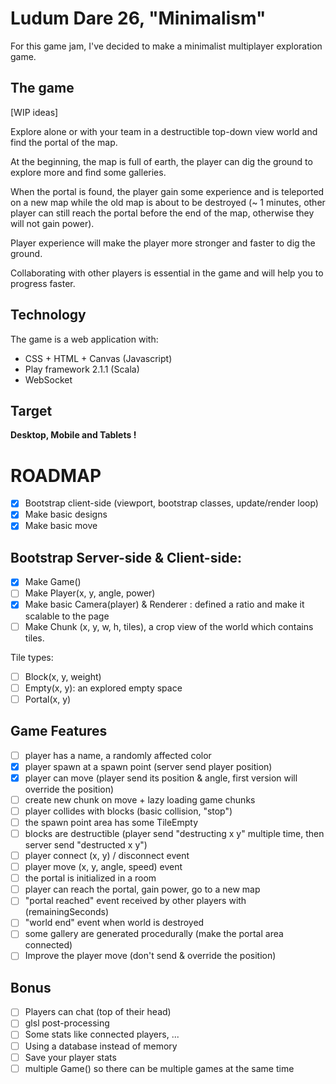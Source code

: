 Ludum Dare 26, "Minimalism"
=====================================

For this game jam, I've decided to make a minimalist multiplayer exploration game.

The game
--------

[WIP ideas]

Explore alone or with your team in a destructible top-down view world and find the portal of the map.

At the beginning, the map is full of earth, the player can dig the ground to explore more and find some galleries.

When the portal is found, the player gain some experience and is teleported on a new map while the old map is about to be destroyed (~ 1 minutes, other player can still reach the portal before the end of the map, otherwise they will not gain power).

Player experience will make the player more stronger and faster to dig the ground.

Collaborating with other players is essential in the game and will help you to progress faster.

Technology
-------

The game is a web application with:

* CSS + HTML + Canvas (Javascript)
* Play framework 2.1.1 (Scala)
* WebSocket

Target
-----

**Desktop, Mobile and Tablets !**

ROADMAP
=======

* [x] Bootstrap client-side (viewport, bootstrap classes, update/render loop)
* [x] Make basic designs
* [x] Make basic move
 
Bootstrap Server-side & Client-side:
------
 
* [x] Make Game()
* [ ] Make Player(x, y, angle, power)
* [x] Make basic Camera(player) & Renderer : defined a ratio and make it scalable to the page
* [ ] Make Chunk (x, y, w, h, tiles), a crop view of the world which contains tiles.
 
Tile types:

* [ ] Block(x, y, weight)
* [ ] Empty(x, y): an explored empty space
* [ ] Portal(x, y)
 
Game Features
-----

* [ ] player has a name, a randomly affected color
* [x] player spawn at a spawn point (server send player position)
* [x] player can move (player send its position & angle, first version will override the position)
* [ ] create new chunk on move + lazy loading game chunks
* [ ] player collides with blocks (basic collision, "stop")
* [ ] the spawn point area has some TileEmpty
* [ ] blocks are destructible (player send "destructing x y" multiple time, then server send "destructed x y") 
* [ ] player connect (x, y) / disconnect event
* [ ] player move (x, y, angle, speed) event
* [ ] the portal is initialized in a room
* [ ] player can reach the portal, gain power, go to a new map
* [ ] "portal reached" event received by other players with (remainingSeconds)
* [ ] "world end" event when world is destroyed
* [ ] some gallery are generated procedurally (make the portal area connected)
* [ ] Improve the player move (don't send & override the position)

Bonus
-----

* [ ] Players can chat (top of their head)
* [ ] glsl post-processing
* [ ] Some stats like connected players, ...
* [ ] Using a database instead of memory
* [ ] Save your player stats
* [ ] multiple Game() so there can be multiple games at the same time
